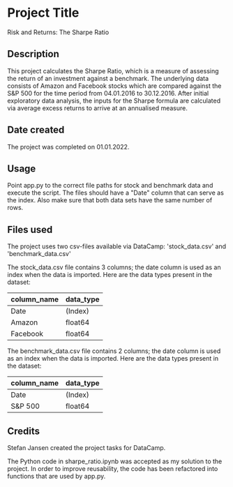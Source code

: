 # Project Title
Risk and Returns: The Sharpe Ratio


## Description
This project calculates the Sharpe Ratio, which is a measure of assessing the return of an investment against a benchmark. The underlying data consists of Amazon and Facebook stocks which are compared against the S&P 500 for the time period from 04.01.2016 to 30.12.2016. After initial exploratory data analysis, the inputs for the Sharpe formula are calculated via average excess returns to arrive at an annualised measure.


## Date created
The project was completed on 01.01.2022.


## Usage
Point app.py to the correct file paths for stock and benchmark data and execute the script. The files should have a "Date" column that can serve as the index. Also make sure that both data sets have the same number of rows.


## Files used
The project uses two csv-files available via DataCamp: 'stock_data.csv' and 'benchmark_data.csv'

The stock_data.csv file contains 3 columns; the date column is used as an index when the data is imported. Here are the data types present in the dataset:

| column_name | data_type |
|-------------|-----------|
| Date        | (Index)   |
| Amazon      | float64   |
| Facebook    | float64   |

The benchmark_data.csv file contains 2 columns; the date column is used as an index when the data is imported. Here are the data types present in the dataset:

| column_name | data_type |
|-------------|-----------|
| Date        | (Index)   |
| S&P 500     | float64   |


## Credits
Stefan Jansen created the project tasks for DataCamp.

The Python code in sharpe_ratio.ipynb was accepted as my solution to the project. In order to improve reusability, the code has been refactored into functions that are used by app.py.
